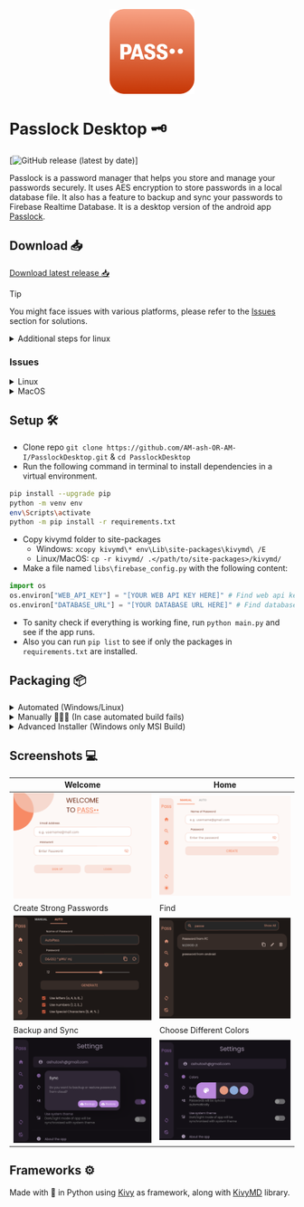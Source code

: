 <p align = "center">
    <img src = "icons/pass.png" height = 150>
</p>

# Passlock Desktop 🗝️

[![GitHub release (latest by date)](https://img.shields.io/github/v/release/AM-ash-OR-AM-I/PasslockDesktop)]

Passlock is a password manager that helps you store and manage your passwords securely. It uses AES encryption to store passwords in a local database file. It also has a feature to backup and sync your passwords to Firebase Realtime Database. It is a desktop version of the android app <a href="https://github.com/AM-ash-OR-AM-I/Passlock">Passlock</a>.

## Download 📥

[Download latest release 📥](https://github.com/AM-ash-OR-AM-I/PasslockDesktop/releases/latest)

> [!TIP]
> You might face issues with various platforms, please refer to the [Issues](#issues) section for solutions.


<details>
<summary>Additional steps for linux</summary>

- Extract files to dir using `tar -xzvf passlock.tar.gz -C <output_path>`
- `cd passlock` & Just run `./install.sh` inside the passlock folder
  - It will ask for sudo password to create a softlink.
  - This will add a menu item and make passlock accessible through terminal anywhere
  - try `$ passlock` or run from menu.

#### Manually (In case script doesn't work)

<details>
<summary>Creating a soft link</summary>
After installing and extracting .tar.gz file in linux to run app anywhere in terminal we can create a softlink like this:

```$ ln -s /path/to/passlock/Passlock /usr/local/bin/passlock```

After this we can run passlock by typing `$ passlock`

</details>
<details>
<summary>Adding menu icon</summary>

```bash
cd ~/.local/share/applications
nano passlock.desktop
```

Paste the following lines by specifying the `/path/to/passlock` in `Exec` and `Icon` fields

```ini
[Desktop Entry]
Encoding=UTF-8
Version=1.3.0
Type=Application
Terminal=false
Exec=/path/to/passlock/Passlock
Name=Passlock
Icon=/path/to/passlock/pass.png
```

Now app can be launched from applications menu
</details>
</details>

### Issues

<details>
<summary>Linux</summary>

In linux you may face issues with app not starting, it's likely if `xrandr` isn't installed.

- Install `xrandr` by `$ sudo dnf xrandr` in fedora or `$ sudo apt xrandr` in ubuntu

</details>

<details>
<summary>MacOS</summary>

- In MacOS after installing app you may face issues with app not starting, it's likely due to quarantine attribute set by MacOS.

- Remove quarantine attribute by running the following command in terminal:

```bash
xattr -cr /path/to/Passlock.app
```

- Now you can run the app by double clicking on the app icon or optionally add it to dock.

</details>


## Setup 🛠️

- Clone repo `git clone https://github.com/AM-ash-OR-AM-I/PasslockDesktop.git` & `cd PasslockDesktop`
- Run the following command in terminal to install dependencies in a virtual environment.

```sh
pip install --upgrade pip
python -m venv env
env\Scripts\activate
python -m pip install -r requirements.txt
```

- Copy kivymd folder to site-packages
  - Windows: `xcopy kivymd\* env\Lib\site-packages\kivymd\ /E`
  - Linux/MacOS: `cp -r kivymd/ .</path/to/site-packages>/kivymd/`
- Make a file named `libs\firebase_config.py` with the following content:

```py
import os
os.environ["WEB_API_KEY"] = "[YOUR WEB API KEY HERE]" # Find web api key in firebase project settings
os.environ["DATABASE_URL"] = "[YOUR DATABASE URL HERE]" # Find database url in firebase project settings
```

- To sanity check if everything is working fine, run `python main.py` and see if the app runs.
- Also you can run `pip list` to see if only the packages in `requirements.txt` are installed.

## Packaging 📦

<details>
<summary> Automated (Windows/Linux)</summary>

- Run `.\build_windows.bat` to make windows build, optionally you can set version number by passing it as argument.
  - Example: `build_windows.bat 1.3.0`
  - This will first make .exe file using PyInstaller and then make MSI installer inside `Passlock-SetupFiles` folder.
- Run `./build_linux.bat` to make linux `.tar.gz` zip, optionally you can set version number by passing it as argument.

</details>

<details>
<summary>Manually 🧑🏻‍💻 (In case automated build fails)</summary>


#### PyInstaller

- Run `copy_kv_files.py` to copy kv files to `all_files` folder that will be used by PyInstaller.
  - NOTE: Do this every time you make changes to kv files.
- Make sure environment is activated if not run `env\Scripts\activate` or `source env/bin/activate` for linux/darwin.
- Pyinstaller command to package app:
  - Windows `pyinstaller passlock_windows.spec --noconfirm`
  - Linux `pyinstaller passlock_linux.spec --noconfirm`
  - MacOS `pyinstaller passlock_macos.spec --noconfirm`
- Output will be in `dist/passlock` folder.

</details>

<details>
<summary> Advanced Installer (Windows only MSI Build) </summary>

- Download and install <a href="https://www.advancedinstaller.com/downloads.html">Advanced Installer</a>.
- Check to see if path is correct for advanced installer in `make_msi_build.bat` file.
- Run `make_msi_build.bat` to make MSI installer.
- Output will be in `Passlock-SetupFiles` folder.
- Run `Passlock-SetupFiles\Passlock.msi` to install and run app.
  - NOTE: While installing you should not install in `Program Files` or `Program Files (x86)` folder as it will not have write permissions and app will not be able to create database file. Install in `C:\Passlock` or `D:\Passlock` or any other drive.

</details>


## Screenshots 💻

| Welcome                              | Home                              |
|--------------------------------------|-----------------------------------|
| ![](./screenshots/WelcomeScreen.png) | ![](./screenshots/HomeScreen.png) |
| Create Strong Passwords              | Find                              |
| ![](./screenshots/DarkMode.png)      | ![](./screenshots/FindScreen.png) |
| Backup and Sync                      | Choose Different Colors           |
| ![](./screenshots/sync.png)          | ![](./screenshots/colors.png)     |

## Frameworks ⚙️

Made with 💖 in Python using <a href="https://github.com/kivy/kivy">Kivy</a> as framework, along with
<a href="https://github.com/kivymd/KivyMD">KivyMD</a> library.
